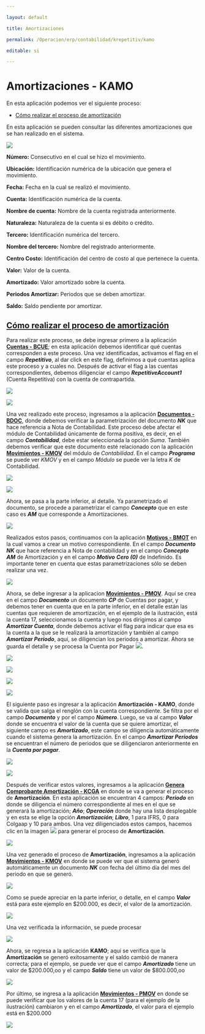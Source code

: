 ```yaml
---

layout: default

title: Amortizaciones

permalink: /Operacion/erp/contabilidad/krepetitiv/kamo

editable: si

---
```




# Amortizaciones - KAMO  

En esta aplicación podemos ver el siguiente proceso:  

* [Cómo realizar el proceso de amortización](http://docs.oasiscom.com/Operacion/erp/contabilidad/krepetitiv/kamo#cómo-realizar-el-proceso-de-amortización) 


En esta aplicación se pueden consultar las diferentes amortizaciones que se han realizado en el sistema.  



![](kamo.png)



**Número:** Consecutivo en el cual se hizo el movimiento.  

**Ubicación:** Identificación numérica de la ubicación que genera el movimiento.  

**Fecha:** Fecha en la cual se realizó el movimiento.  

**Cuenta:** Identificación numérica de la cuenta.  

**Nombre de cuenta:** Nombre de la cuenta registrada anteriormente.  

**Naturaleza:** Naturaleza de la cuenta si es débito o crédito.  

**Tercero:** Identificación numérica del tercero.  

**Nombre del tercero:** Nombre del registrado anteriormente.  

**Centro Costo:** Identificación del centro de costo al que pertenece la cuenta.  

**Valor:** Valor de la cuenta.  

**Amortizado:** Valor amortizado sobre la cuenta.  

**Periodos Amortizar:** Periodos que se deben amortizar.  

**Saldo:** Saldo pendiente por amortizar.  





##  [Cómo realizar el proceso de amortización](http://docs.oasiscom.com/Operacion/erp/contabilidad/krepetitiv/kamo#cómo-realizar-el-proceso-de-amortización)  



Para realizar este proceso, se debe ingresar primero a la aplicación [**Cuentas - BCUE**](http://docs.oasiscom.com/Operacion/common/bcuenta/bcue); en esta aplicación debemos identificar qué cuentas corresponden a este proceso.  Una vez identificadas, activamos el flag en el campo **_Repetitivo_**, al dar click en este flag, definimos a qué cuentas aplica este proceso y a cuales no.  Después de activar el flag a las cuentas correspondientes, debemos diligenciar el campo **_RepetitiveAccount1_** (Cuenta Repetitiva) con la cuenta de contrapartida.  





 ![](kamo1.png)





![](kamo2.png)  





Una vez realizado este proceso, ingresamos a la aplicación  [**Documentos - BDOC**](http://docs.oasiscom.com/Operacion/common/bsistema/bdoc), donde debemos verificar la parametrización del documento **_NK_** que hace referencia a Nota de Contabilidad.  Este proceso debe afectar el módulo de Contabilidad únicamente de forma positiva, es decir, en el campo **_Contabilidad_**, debe estar seleccionada la opción _Suma_. También debemos verificar que este documento esté relacionado con la aplicación [**Movimientos - KMOV**](http://docs.oasiscom.com/Operacion/erp/contabilidad/kmovimient/kmov) del módulo de _Contabilidad_.  En el campo **_Programa_** se puede ver _KMOV_ y en el campo _Módulo_ se puede ver la letra _K_ de Contabilidad.  



![](kamo3.png)



![](kamo4.png)  



Ahora, se pasa a la parte inferior, al detalle.  Ya parametrizado el documento, se procede a parametrizar el campo **_Concepto_** que en este caso es **_AM_** que corresponde a Amortizaciones.



![](kamo5.png)



Realizados estos pasos, continuamos con la aplicación [**Motivos - BMOT**](http://docs.oasiscom.com/Operacion/common/bsistema/bmot) en la cual vamos a crear un motivo correspondiente.  En el campo **_Documento_** **_NK_** que hace referencia a Nota de contabilidad y en el campo **_Concepto_** **_AM_** de Amortización y en el campo **_Motivo_** **_Cero (0)_** de Indefinido.  Es importante tener en cuenta que estas parametrizaciones sólo se deben realizar una vez.  



  

![](kamo6.png)  



Ahora, se debe ingresar a la aplicacion [**Movimientos - PMOV**](http://docs.oasiscom.com/Operacion/erp/cuentas/pmovimient/pmov).  Aquí se crea en el campo **_Documento_** un documento **_CP_** de Cuentas por pagar, y debemos tener en cuenta que en la parte inferior, en el detalle están las cuentas que requieren de amortización, en el ejemplo de la ilustración, está la cuenta 17, seleccionamos la cuenta y luego nos dirigimos al campo **_Amortizar Cuenta_**, donde debemos activar el flag para indicar que esa es la cuenta a la que se le realizará la amortización y también al campo **_Amortizar Periodo_**, aquí, se diligencian los periodos a amortizar.  Ahora se guarda el detalle y se procesa la Cuenta por Pagar ![](kamo11.png).    



![](kamo7.png)  



![](kamo8.png)  



![](kamo10.png)  



![](kamo9.png)  





El siguiente paso es ingresar a la aplicación **Amortización - KAMO**, donde se valida que salga el renglón con la cuenta correspondiente.  Se filtra por el campo **_Documento_** y por el campo **_Número_**. Luego, se va al campo **_Valor_** donde se encuentra el valor de la cuenta que se quiere amortizar, el siguiente campo es **_Amortizado_**, este campo se diligencia automáticamente cuando el sistema genera la amortización.  En el campo **_Amortizar Periodos_** se encuentran el número de periodos que se diligenciaron anteriormente en la **_Cuenta por pagar_**.  



![](kamo12.png)  



![](kamo13.png)



Después de verificar estos valores, ingresamos a la aplicación [**Genera Comprobante Amortización - KCGA**](http://docs.oasiscom.com/Operacion/erp/contabilidad/krepetitiv/kcga) en donde se va a generar el proceso de **Amortización**. En esta aplicación se encuentran 4 campos:  **_Periodo_** en donde se diligencia el número correspondiente al mes en el que se generará la amortización; **_Año_**; **_Operación_** donde hay una lista desplegable y en esta se elige la opción **_Amortización_**; **_Libro_**, 1 para IFRS, 0 para Colgaap y 10 para ambos.  Una vez diligenciados estos campos, hacemos clic en la imagen ![](kamo15.png) para generar el proceso de **Amortización**.  



![](kamo14.png)  



Una vez generado el proceso de **Amortización**, ingresamos a la aplicación [**Movimientos - KMOV**](http://docs.oasiscom.com/Operacion/erp/contabilidad/kmovimient/kmov) en donde se puede ver que el sistema generó automáticamente un documento **_NK_** con fecha del último día del mes del periodo en que se generó.  



![](kamo16.png)



Como se puede apreciar en la parte inferior, o detalle, en el campo **_Valor_** está para este ejemplo en $200.000, es decir, el valor de la amortización.  



![](kamo17.png)  



Una vez verificada la información, se puede procesar  



![](kamo18.png)  



Ahora, se regresa a la aplicación **KAMO**; aquí se verifica que la **Amortización** se generó exitosamente y el saldo cambió de manera correcta; para el ejemplo, se puede ver que el campo **_Amortizado_** tiene un valor de $200.000,oo y el campo **_Saldo_** tiene un valor de $800.000,oo  



![](kamo19.png)  



Por último, se ingresa a la aplicación [**Movimientos - PMOV**](http://docs.oasiscom.com/Operacion/erp/cuentas/pmovimient/pmov) en donde se puede verificar que los valores de la cuenta 17 (para el ejemplo de la ilustración) cambiaron y en el campo **_Amortizado_**, el valor para el ejemplo está en $200.000 





![](kamo20.png)













